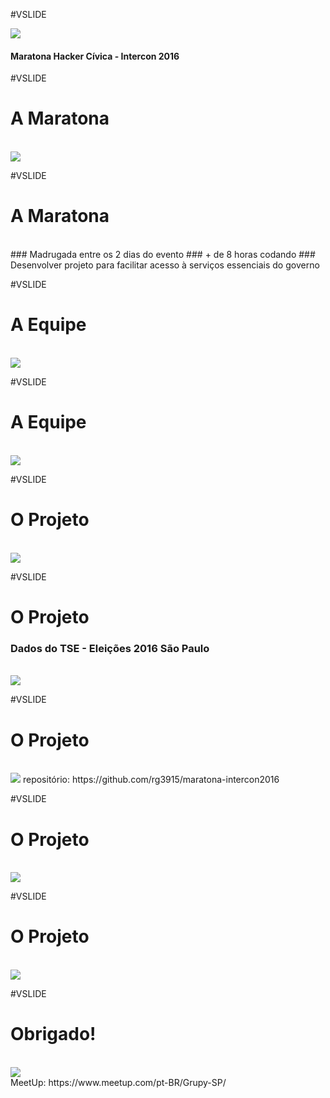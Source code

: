 #VSLIDE

<img style="border: 0" src="maratona_intercon2016/core/static/images/logo-grupy.png" >

#### Maratona Hacker Cívica - Intercon 2016

#VSLIDE

# <b>A Maratona</b>

<br>
<img style="border: 0" src="maratona_intercon2016/core/static/images/maratona_hacker_03.jpg" />


#VSLIDE

# <b>A Maratona</b>
<br>
### <span class="fragment" data-fragment-index="1" data-autoslide="2000">Madrugada entre os 2 dias do evento</span>
### <span class="fragment" data-fragment-index="2" data-autoslide="2000">+ de 8 horas codando</span>
### <span class="fragment" data-fragment-index="3" data-autoslide="2000">Desenvolver projeto para facilitar acesso à serviços essenciais do governo</span>


#VSLIDE

# <b>A Equipe</b>

<br>
<img style="border: 0" src="maratona_intercon2016/core/static/images/maratona_hacker_04.jpg" />


#VSLIDE

# <b>A Equipe</b>

<br>
<img style="border: 0" src="maratona_intercon2016/core/static/images/maratona_hacker_071.png" />


#VSLIDE

# <b>O Projeto</b>

<br>
<img style="border: 0" src="maratona_intercon2016/core/static/images/maratona_hacker_01.jpg" />


#VSLIDE

# <b>O Projeto</b>

### <span class="fragment" data-fragment-index="1" data-autoslide="2000">Dados do TSE - Eleições 2016 São Paulo</span>

<br>
<img style="border: 0" src="maratona_intercon2016/core/static/images/maratona_hacker_06.png" />


#VSLIDE

# <b>O Projeto</b>

<br>
<img style="border: 0" src="maratona_intercon2016/core/static/images/maratona_hacker_05.png" />

<span style="font-size: 1em;">
  repositório: https://github.com/rg3915/maratona-intercon2016
</span>


#VSLIDE

# <b>O Projeto</b>

<br>
<img style="border: 0" src="maratona_intercon2016/core/static/images/projeto_01.png" />


#VSLIDE

# <b>O Projeto</b>

<br>
<img style="border: 0" src="maratona_intercon2016/core/static/images/projeto_02.png" />


#VSLIDE

# <b>Obrigado!</b>

<br>
<img style="border: 0" src="maratona_intercon2016/core/static/images/logo-grupy.png" />
<br>

<span style="font-size: 1em;">
  MeetUp: https://www.meetup.com/pt-BR/Grupy-SP/
</span>
